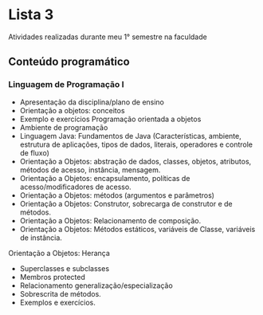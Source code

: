 # Lista 3
 Atividades realizadas durante meu 1° semestre na faculdade
 
  ## Conteúdo programático
 
### Linguagem de Programação I

- Apresentação da disciplina/plano de ensino
- Orientação a objetos: conceitos
- Exemplo e exercícios
Programação orientada a objetos
- Ambiente de programação
- Linguagem Java: Fundamentos de Java (Características, ambiente, estrutura de aplicações, tipos de dados, literais, operadores e controle de
fluxo)
- Orientação a Objetos: abstração de dados, classes, objetos, atributos, métodos de acesso, instância, mensagem.
- Orientação a Objetos: encapsulamento, políticas de acesso/modificadores de acesso.
- Orientação a Objetos: métodos (argumentos e parâmetros)
- Orientação a Objetos: Construtor, sobrecarga de construtor e de métodos.
- Orientação a Objetos: Relacionamento de composição.
- Orientação a Objetos: Métodos estáticos, variáveis de Classe, variáveis de instância.

Orientação a Objetos: Herança
- Superclasses e subclasses
- Membros protected
- Relacionamento generalização/especialização
- Sobrescrita de métodos.
- Exemplos e exercícios.
 
 
